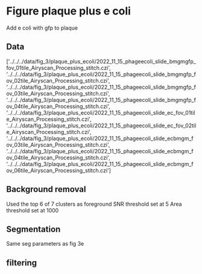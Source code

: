 # Figure plaque plus e coli

Add e coli with gfp to plaque

## Data

['../../../data/fig_3/plaque_plus_ecoli/2022_11_15_phageecoli_slide_bmgmgfp_fov_01tile_Airyscan_Processing_stitch.czi',
 '../../../data/fig_3/plaque_plus_ecoli/2022_11_15_phageecoli_slide_bmgmgfp_fov_02tile_Airyscan_Processing_stitch.czi',
 '../../../data/fig_3/plaque_plus_ecoli/2022_11_15_phageecoli_slide_bmgmgfp_fov_03tile_Airyscan_Processing_stitch.czi',
 '../../../data/fig_3/plaque_plus_ecoli/2022_11_15_phageecoli_slide_bmgmgfp_fov_04tile_Airyscan_Processing_stitch.czi',
 '../../../data/fig_3/plaque_plus_ecoli/2022_11_15_phageecoli_slide_ec_fov_01tile_Airyscan_Processing_stitch.czi',
 '../../../data/fig_3/plaque_plus_ecoli/2022_11_15_phageecoli_slide_ec_fov_02tile_Airyscan_Processing_stitch.czi',
 '../../../data/fig_3/plaque_plus_ecoli/2022_11_15_phageecoli_slide_ecbmgm_fov_03tile_Airyscan_Processing_stitch.czi',
 '../../../data/fig_3/plaque_plus_ecoli/2022_11_15_phageecoli_slide_ecbmgm_fov_04tile_Airyscan_Processing_stitch.czi',
 '../../../data/fig_3/plaque_plus_ecoli/2022_11_15_phageecoli_slide_ecbmgm_fov_06tile_Airyscan_Processing_stitch.czi']

## Background removal

Used the top 6 of 7 clusters as foreground
SNR threshold set at 5
Area threshold set at 1000

## Segmentation

Same seg parameters as fig 3e

## filtering

